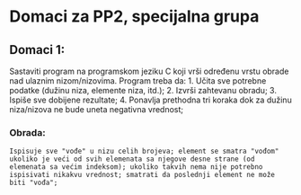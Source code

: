 # Domaci za PP2, specijalna grupa

## Domaci 1:
Sastaviti program na programskom jeziku C koji vrši određenu vrstu obrade nad ulaznim nizom/nizovima. Program treba da:
    1. Učita sve potrebne podatke (dužinu niza, elemente niza, itd.);
    2. Izvrši zahtevanu obradu;
    3. Ispiše sve dobijene rezultate;
    4. Ponavlja prethodna tri koraka dok za dužinu niza/nizova ne bude uneta negativna vrednost;

### Obrada:
    Ispisuje sve "vođe" u nizu celih brojeva; element se smatra "vođom" ukoliko je veći od svih elemenata sa njegove desne strane (od elemenata sa većim indeksom); ukoliko takvih nema nije potrebno ispisivati nikakvu vrednost; smatrati da poslednji element ne može biti "vođa";